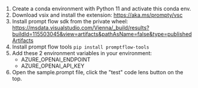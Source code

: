 1. Create a conda environment with Python 11 and activate this conda env.
2. Download vsix and install the extension: https://aka.ms/prompty/vsc
3. Install prompt flow sdk from the private wheel:
   https://msdata.visualstudio.com/Vienna/_build/results?buildId=115503045&view=artifacts&pathAsName=false&type=publishedArtifacts
4. Install prompt flow tools ```pip install promptflow-tools```
5. Add these 2 environment variables in your environment:
   - AZURE_OPENAI_ENDPOINT
   - AZURE_OPENAI_API_KEY
6. Open the sample.prompt file, click the "test" code lens button on the top.